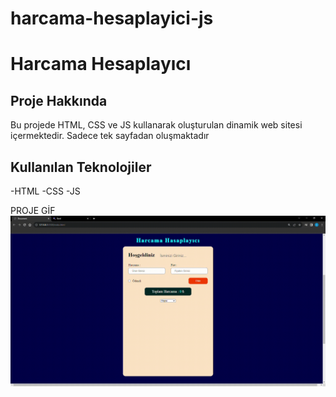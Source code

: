 # harcama-hesaplayici-js
<h1>Harcama Hesaplayıcı</h1>

<h2>Proje Hakkında</h2>
<p>Bu projede HTML, CSS ve JS kullanarak oluşturulan dinamik web sitesi içermektedir. Sadece tek sayfadan oluşmaktadır</p>

<h2>Kullanılan Teknolojiler</h2>
-HTML
-CSS
-JS

PROJE GİF
<img src="/proje.gif">


